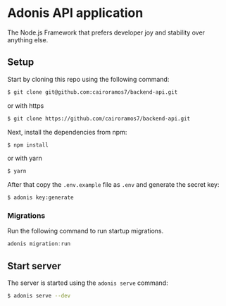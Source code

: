 # Adonis API application
The Node.js Framework that prefers developer joy and stability over anything else.

## Setup

Start by cloning this repo using the following command:

```bash
$ git clone git@github.com:cairoramos7/backend-api.git
```
or with https
```bash
$ git clone https://github.com/cairoramos7/backend-api.git
```

Next, install the dependencies from npm:

```bash
$ npm install
```
or with yarn
```bash
$ yarn
```

After that copy the `.env.example` file as `.env` and generate the secret key:

```bash
$ adonis key:generate
```

### Migrations

Run the following command to run startup migrations.

```js
adonis migration:run
```

## Start server

The server is started using the `adonis serve` command:

```bash
$ adonis serve --dev
```
